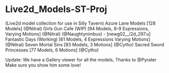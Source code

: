 # Live2d_Models-ST-Proj
(Live2d model collection for use in Silly Tavern)
Azure Lane Models [128 Models] (@Nitral)
Girls Gun Cafe (WIP) [94 Models, 8-9 Expressions, Varying Motions] (@Nitral) (@Naughtynimbus) - [newg02__l2d_297.u]
Fantastic Days (Working) [61 Models, 4 Expressions Varying Motions] (@Nitral)
Seven Mortal Sins [93 Models, 3 Motions] (@Cytho) 
Sacred Sword Princesses [77 Models, 6 Motions] (@Cytho)

Update: We have a Gallery viewer for all the models, Thanks to @Pyrater Make sure you show him some love!
